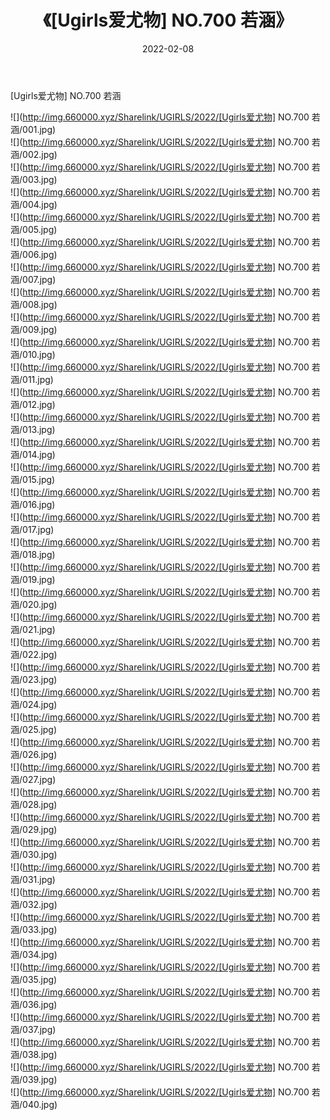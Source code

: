 ﻿---
layout: post
title:  《[Ugirls爱尤物] NO.700 若涵》
date:   2022-02-08
img: http://img.660000.xyz/Sharelink/UGIRLS/2022/[Ugirls爱尤物] NO.700 若涵/000.jpg
categories: [美女, 清纯, 唯美]
---

[Ugirls爱尤物] NO.700 若涵

 ![](http://img.660000.xyz/Sharelink/UGIRLS/2022/[Ugirls爱尤物] NO.700 若涵/001.jpg) <br>![](http://img.660000.xyz/Sharelink/UGIRLS/2022/[Ugirls爱尤物] NO.700 若涵/002.jpg) <br>![](http://img.660000.xyz/Sharelink/UGIRLS/2022/[Ugirls爱尤物] NO.700 若涵/003.jpg) <br>![](http://img.660000.xyz/Sharelink/UGIRLS/2022/[Ugirls爱尤物] NO.700 若涵/004.jpg) <br>![](http://img.660000.xyz/Sharelink/UGIRLS/2022/[Ugirls爱尤物] NO.700 若涵/005.jpg) <br>![](http://img.660000.xyz/Sharelink/UGIRLS/2022/[Ugirls爱尤物] NO.700 若涵/006.jpg) <br>![](http://img.660000.xyz/Sharelink/UGIRLS/2022/[Ugirls爱尤物] NO.700 若涵/007.jpg) <br>![](http://img.660000.xyz/Sharelink/UGIRLS/2022/[Ugirls爱尤物] NO.700 若涵/008.jpg) <br>![](http://img.660000.xyz/Sharelink/UGIRLS/2022/[Ugirls爱尤物] NO.700 若涵/009.jpg) <br>![](http://img.660000.xyz/Sharelink/UGIRLS/2022/[Ugirls爱尤物] NO.700 若涵/010.jpg) <br>![](http://img.660000.xyz/Sharelink/UGIRLS/2022/[Ugirls爱尤物] NO.700 若涵/011.jpg) <br>![](http://img.660000.xyz/Sharelink/UGIRLS/2022/[Ugirls爱尤物] NO.700 若涵/012.jpg) <br>![](http://img.660000.xyz/Sharelink/UGIRLS/2022/[Ugirls爱尤物] NO.700 若涵/013.jpg) <br>![](http://img.660000.xyz/Sharelink/UGIRLS/2022/[Ugirls爱尤物] NO.700 若涵/014.jpg) <br>![](http://img.660000.xyz/Sharelink/UGIRLS/2022/[Ugirls爱尤物] NO.700 若涵/015.jpg) <br>![](http://img.660000.xyz/Sharelink/UGIRLS/2022/[Ugirls爱尤物] NO.700 若涵/016.jpg) <br>![](http://img.660000.xyz/Sharelink/UGIRLS/2022/[Ugirls爱尤物] NO.700 若涵/017.jpg) <br>![](http://img.660000.xyz/Sharelink/UGIRLS/2022/[Ugirls爱尤物] NO.700 若涵/018.jpg) <br>![](http://img.660000.xyz/Sharelink/UGIRLS/2022/[Ugirls爱尤物] NO.700 若涵/019.jpg) <br>![](http://img.660000.xyz/Sharelink/UGIRLS/2022/[Ugirls爱尤物] NO.700 若涵/020.jpg) <br>![](http://img.660000.xyz/Sharelink/UGIRLS/2022/[Ugirls爱尤物] NO.700 若涵/021.jpg) <br>![](http://img.660000.xyz/Sharelink/UGIRLS/2022/[Ugirls爱尤物] NO.700 若涵/022.jpg) <br>![](http://img.660000.xyz/Sharelink/UGIRLS/2022/[Ugirls爱尤物] NO.700 若涵/023.jpg) <br>![](http://img.660000.xyz/Sharelink/UGIRLS/2022/[Ugirls爱尤物] NO.700 若涵/024.jpg) <br>![](http://img.660000.xyz/Sharelink/UGIRLS/2022/[Ugirls爱尤物] NO.700 若涵/025.jpg) <br>![](http://img.660000.xyz/Sharelink/UGIRLS/2022/[Ugirls爱尤物] NO.700 若涵/026.jpg) <br>![](http://img.660000.xyz/Sharelink/UGIRLS/2022/[Ugirls爱尤物] NO.700 若涵/027.jpg) <br>![](http://img.660000.xyz/Sharelink/UGIRLS/2022/[Ugirls爱尤物] NO.700 若涵/028.jpg) <br>![](http://img.660000.xyz/Sharelink/UGIRLS/2022/[Ugirls爱尤物] NO.700 若涵/029.jpg) <br>![](http://img.660000.xyz/Sharelink/UGIRLS/2022/[Ugirls爱尤物] NO.700 若涵/030.jpg) <br>![](http://img.660000.xyz/Sharelink/UGIRLS/2022/[Ugirls爱尤物] NO.700 若涵/031.jpg) <br>![](http://img.660000.xyz/Sharelink/UGIRLS/2022/[Ugirls爱尤物] NO.700 若涵/032.jpg) <br>![](http://img.660000.xyz/Sharelink/UGIRLS/2022/[Ugirls爱尤物] NO.700 若涵/033.jpg) <br>![](http://img.660000.xyz/Sharelink/UGIRLS/2022/[Ugirls爱尤物] NO.700 若涵/034.jpg) <br>![](http://img.660000.xyz/Sharelink/UGIRLS/2022/[Ugirls爱尤物] NO.700 若涵/035.jpg) <br>![](http://img.660000.xyz/Sharelink/UGIRLS/2022/[Ugirls爱尤物] NO.700 若涵/036.jpg) <br>![](http://img.660000.xyz/Sharelink/UGIRLS/2022/[Ugirls爱尤物] NO.700 若涵/037.jpg) <br>![](http://img.660000.xyz/Sharelink/UGIRLS/2022/[Ugirls爱尤物] NO.700 若涵/038.jpg) <br>![](http://img.660000.xyz/Sharelink/UGIRLS/2022/[Ugirls爱尤物] NO.700 若涵/039.jpg) <br>![](http://img.660000.xyz/Sharelink/UGIRLS/2022/[Ugirls爱尤物] NO.700 若涵/040.jpg) <br>